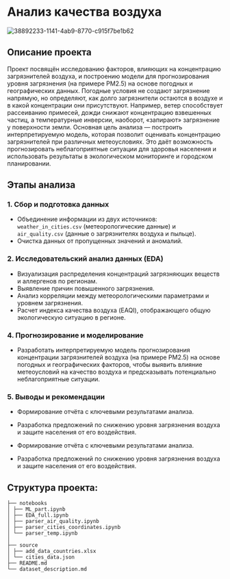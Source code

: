 # Анализ качества воздуха
![38892233-1141-4ab9-8770-c915f7be1b62](https://github.com/user-attachments/assets/db152df4-57c7-4bf8-9d34-e096dbf42738)

## Описание проекта
Проект посвящён исследованию факторов, влияющих на концентрацию загрязнителей воздуха, и построению модели для прогнозирования уровня загрязнения (на примере PM2.5) на основе погодных и географических данных.
Погодные условия не создают загрязнение напрямую, но определяют, как долго загрязнители остаются в воздухе и в какой концентрации они присутствуют. Например, ветер способствует рассеиванию примесей, дожди снижают концентрацию взвешенных частиц, а температурные инверсии, наоборот, «запирают» загрязнение у поверхности земли.
Основная цель анализа — построить интерпретируемую модель, которая позволит оценивать концентрацию загрязнителей при различных метеоусловиях. Это даёт возможность прогнозировать неблагоприятные ситуации для здоровья населения и использовать результаты в экологическом мониторинге и городском планировании.


## Этапы анализа

### 1. Сбор и подготовка данных
- Объединение информации из двух источников: `weather_in_cities.csv` (метеорологические данные) и `air_quality.csv` (данные о загрязнителях воздуха и пыльце).
- Очистка данных от пропущенных значений и аномалий.

### 2. Исследовательский анализ данных (EDA)
- Визуализация распределения концентраций загрязняющих веществ и аллергенов по регионам.
- Выявление причин повышенного загрязнения.
- Анализ корреляции между метеорологическими параметрами и уровнем загрязнения.
- Расчет индекса качества воздуха (EAQI), отображающего общую экологическую ситуацию в регионе.

### 4. Прогнозирование и моделирование
- Разработать интерпретируемую модель прогнозирования концентрации загрязнителей воздуха (на примере PM2.5) на основе погодных и географических факторов, чтобы выявить влияние метеоусловий на качество воздуха и предсказывать потенциально неблагоприятные ситуации.

### 5. Выводы и рекомендации
- Формирование отчёта с ключевыми результатами анализа.
- Разработка предложений по снижению уровня загрязнения воздуха и защите населения от его воздействия.

- Формирование отчёта с ключевыми результатами анализа.
- Разработка предложений по снижению уровня загрязнения воздуха и защите населения от его воздействия.

## Структура проекта:
```
├── notebooks
│ ├── ML_part.ipynb
│ ├── EDA_full.ipynb
│ ├── parser_air_quality.ipynb
│ ├── parser_cities_coordinates.ipynb
│ └── parser_temp.ipynb
│
├── source
│ ├── add_data_countries.xlsx
│ └── cities_data.json
├── README.md
└── dataset_description.md
```
